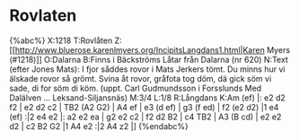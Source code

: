# Rovlaten

{%abc%}
X:1218
T:Rovlåten
Z:[[http://www.bluerose.karenlmyers.org/IncipitsLangdans1.html|Karen Myers (#1218)]]
O:Dalarna
B:Finns i Bäckströms Låtar från Dalarna (nr 620)
N:Text (efter Jones Mats): I fjor såddes rovor i Mats Jerkers tömt. Du minns hur vi älskade rovor så grömt. Svina åt rovor, gråfota tog döm, dä gick söm vi sade, di for söm di köm. (uppt. Carl Gudmundsson i Forsslunds Med Dalälven ... Leksand-Siljansnäs)
M:3/4
L:1/8
R:Långdans
K:Am
(ef) |: e2 d2 f2 | e2 d2 c2 | TB2 (A2 G2) | A4 ef | e3 (d ef) | g3 (f ed) |
f2 (e2 d2) |1 e4 (ef) :|2 e4 e2 |: a2 e2 ea | g2 e2 c2 | f2 d2 B2 |
c4 TB2 | A3 (B cd) | e2 e2 d2 | c2 B2 G2 |1 A4 e2 :|2 A4 z2 |]
{%endabc%}


